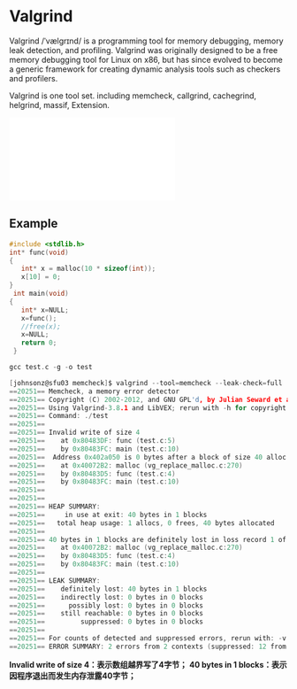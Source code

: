 # Valgrind

Valgrind /ˈvælɡrɪnd/ is a programming tool for memory debugging, memory leak detection, and profiling.
Valgrind was originally designed to be a free memory debugging tool for Linux on x86, but has since evolved to become a generic framework for creating dynamic analysis tools such as checkers and profilers. 

Valgrind is one tool set.  including memcheck, callgrind, cachegrind, helgrind, massif, Extension.

![valgrind](./valgrind.md)

## Example

```c
#include <stdlib.h>
int* func(void)
{
   int* x = malloc(10 * sizeof(int));
   x[10] = 0;
}                  
 int main(void)
{
   int* x=NULL;
   x=func();
   //free(x);
   x=NULL;
   return 0;
 }

```
```c
gcc test.c -g -o test
```

```c
[johnsonz@sfu03 memcheck]$ valgrind --tool=memcheck --leak-check=full ./test
==20251== Memcheck, a memory error detector
==20251== Copyright (C) 2002-2012, and GNU GPL'd, by Julian Seward et al.
==20251== Using Valgrind-3.8.1 and LibVEX; rerun with -h for copyright info
==20251== Command: ./test
==20251== 
==20251== Invalid write of size 4
==20251==    at 0x80483DF: func (test.c:5)
==20251==    by 0x80483FC: main (test.c:10)
==20251==  Address 0x402a050 is 0 bytes after a block of size 40 alloc'd
==20251==    at 0x40072B2: malloc (vg_replace_malloc.c:270)
==20251==    by 0x80483D5: func (test.c:4)
==20251==    by 0x80483FC: main (test.c:10)
==20251== 
==20251== 
==20251== HEAP SUMMARY:
==20251==     in use at exit: 40 bytes in 1 blocks
==20251==   total heap usage: 1 allocs, 0 frees, 40 bytes allocated
==20251== 
==20251== 40 bytes in 1 blocks are definitely lost in loss record 1 of 1
==20251==    at 0x40072B2: malloc (vg_replace_malloc.c:270)
==20251==    by 0x80483D5: func (test.c:4)
==20251==    by 0x80483FC: main (test.c:10)
==20251== 
==20251== LEAK SUMMARY:
==20251==    definitely lost: 40 bytes in 1 blocks
==20251==    indirectly lost: 0 bytes in 0 blocks
==20251==      possibly lost: 0 bytes in 0 blocks
==20251==    still reachable: 0 bytes in 0 blocks
==20251==         suppressed: 0 bytes in 0 blocks
==20251== 
==20251== For counts of detected and suppressed errors, rerun with: -v
==20251== ERROR SUMMARY: 2 errors from 2 contexts (suppressed: 12 from 8)

```
**Invalid write of size 4：表示数组越界写了4字节；**
**40 bytes in 1 blocks：表示因程序退出而发生内存泄露40字节；**